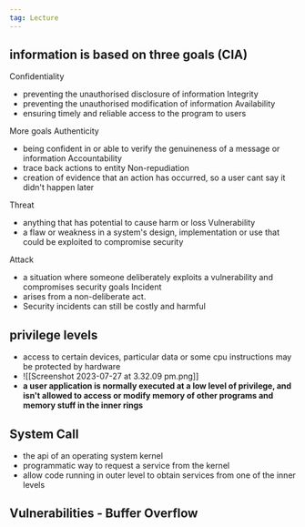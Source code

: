 ```yaml
---
tag: Lecture
---
```

## information is based on three goals (CIA)
Confidentiality 
- preventing the unauthorised disclosure of information
Integrity 
- preventing the unauthorised modification of information
Availability 
- ensuring timely and reliable access to the program to users 

More goals
Authenticity 
- being confident in or able to verify the genuineness of a message or information
Accountability 
- trace back actions to entity 
Non-repudiation
- creation of evidence that an action has occurred, so a user cant say it didn't happen later

Threat 
- anything that has potential to cause harm or loss
Vulnerability 
- a flaw or weakness in a system's design, implementation or use that could be exploited to compromise security 

Attack 
- a situation where someone deliberately exploits a vulnerability and compromises security goals 
Incident 
- arises from a non-deliberate act. 
- Security incidents can still be costly and harmful


## privilege levels 
- access to certain devices, particular data or some cpu instructions may be protected by hardware 
- ![[Screenshot 2023-07-27 at 3.32.09 pm.png]]
- **a user application is normally executed at a low level of privilege, and isn't allowed to access or modify memory of other programs and memory stuff in the inner rings** 

## System Call
- the api of an operating system kernel 
- programmatic way to request a service from the kernel 
- allow code running in outer level to obtain services from one of the inner levels 

## Vulnerabilities - Buffer Overflow

